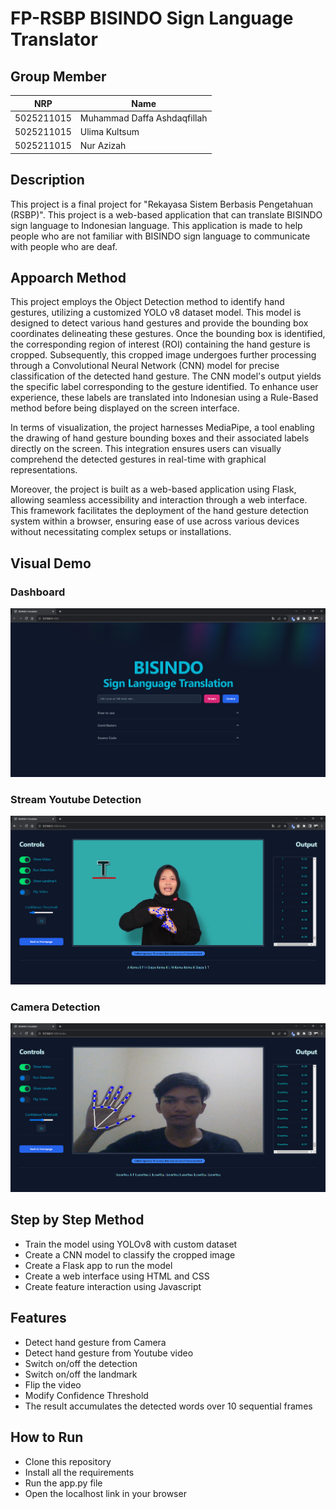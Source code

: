 # FP-RSBP BISINDO Sign Language Translator

## Group Member

| NRP | Name |
| --- | --- |
| 5025211015 | Muhammad Daffa Ashdaqfillah |
| 5025211015 | Ulima Kultsum |
| 5025211015 | Nur Azizah |

## Description

This project is a final project for "Rekayasa Sistem Berbasis Pengetahuan (RSBP)". This project is a web-based application that can translate BISINDO sign language to Indonesian language. This application is made to help people who are not familiar with BISINDO sign language to communicate with people who are deaf. </br>

## Appoarch Method

This project employs the Object Detection method to identify hand gestures, utilizing a customized YOLO v8 dataset model. This model is designed to detect various hand gestures and provide the bounding box coordinates delineating these gestures. Once the bounding box is identified, the corresponding region of interest (ROI) containing the hand gesture is cropped. Subsequently, this cropped image undergoes further processing through a Convolutional Neural Network (CNN) model for precise classification of the detected hand gesture. The CNN model's output yields the specific label corresponding to the gesture identified. To enhance user experience, these labels are translated into Indonesian using a Rule-Based method before being displayed on the screen interface. </br>

In terms of visualization, the project harnesses MediaPipe, a tool enabling the drawing of hand gesture bounding boxes and their associated labels directly on the screen. This integration ensures users can visually comprehend the detected gestures in real-time with graphical representations. </br>

Moreover, the project is built as a web-based application using Flask, allowing seamless accessibility and interaction through a web interface. This framework facilitates the deployment of the hand gesture detection system within a browser, ensuring ease of use across various devices without necessitating complex setups or installations. </br>

## Visual Demo

### Dashboard
![dashboard](img/image.png)</br>

### Stream Youtube Detection
![yt](img/image-2.png)</br>

### Camera Detection
![run](img/image-1.png)</br>

## Step by Step Method
- Train the model using YOLOv8 with custom dataset
- Create a CNN model to classify the cropped image
- Create a Flask app to run the model
- Create a web interface using HTML and CSS
- Create feature interaction using Javascript 

## Features
- Detect hand gesture from Camera
- Detect hand gesture from Youtube video
- Switch on/off the detection
- Switch on/off the landmark
- Flip the video
- Modify Confidence Threshold
- The result accumulates the detected words over 10 sequential frames

## How to Run
- Clone this repository
- Install all the requirements
- Run the app.py file
- Open the localhost link in your browser
 

